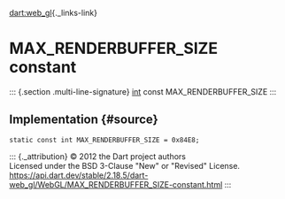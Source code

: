 [dart:web\_gl](../../dart-web_gl/dart-web_gl-library){._links-link}

MAX\_RENDERBUFFER\_SIZE constant
================================

::: {.section .multi-line-signature}
[int](../../dart-core/int-class) const MAX\_RENDERBUFFER\_SIZE
:::

Implementation {#source}
--------------

``` {.language-dart data-language="dart"}
static const int MAX_RENDERBUFFER_SIZE = 0x84E8;
```

::: {._attribution}
© 2012 the Dart project authors\
Licensed under the BSD 3-Clause \"New\" or \"Revised\" License.\
<https://api.dart.dev/stable/2.18.5/dart-web_gl/WebGL/MAX_RENDERBUFFER_SIZE-constant.html>
:::
